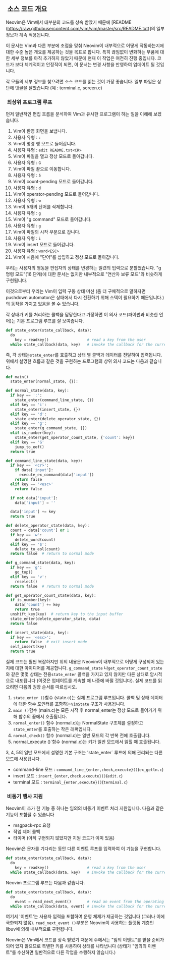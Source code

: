 ##  소스 코드 개요
 
 
Neovim은 Vim에서 대부분의 코드를 상속 받았기 때문에 [README (https://raw.githubusercontent.com/vim/vim/master/src/README.txt)]의 
일부 정보가 계속 적용됩니다.

이 문서는 Vim과 다른 부분에 초점을 맞춰 Neovim이 내부적으로 어떻게 작동하는지에 대한 수준 높은 개요를 제공하는 것을 목표로 합니다.
특히 끊임없이 변화하는 부품에 대한 세부 정보를 아직 추가하지 않았기 때문에 현재 이 작업은 여전히 진행 중입니다. 
코드가 보다 체계적이고 안정적이 되면, 이 문서는 변경 사항을 반영하여 업데이트 될 것입니다.

각 모듈의 세부 정보를 찾으려면 소스 코드를 읽는 것이 가장 좋습니다. 
일부 파일은 상단에 댓글을 달았습니다 (예 : terminal.c, screen.c)

###  최상위 프로그램 루프

먼저 일반적인 편집 흐름을 분석하여 Vim과 유사한 프로그램이 하는 일을 이해해 보겠습니다.

01. Vim이 환영 화면을 보냅니다.
02. 사용자 유형 : `:`
03. Vim이 명령 행 모드로 들어갑니다. 
04. 사용자 유형 : `edit README.txt<CR>`
05. Vim이 파일을 열고 정상 모드로 돌아갑니다.
06. 사용자 유형 : `G`
07. Vim이 파일 끝으로 이동합니다.
08. 사용자 유형 : `5`
09. Vim이 count-pending 모드로 들어갑니다.
10. 사용자 유형 : `d`
11. Vim이 operator-pending 모드로 들어갑니다.
12. 사용자 유형 : `w`
13. Vim이 5개의 단어를 삭제합니다.
14. 사용자 유형 : `g`
15. Vim이 "g command" 모드로 들어갑니다.
16. 사용자 유형 : `g`
17. Vim이 파일의 시작 부분으로 갑니다.
18. 사용자 유형 : `i`
19. Vim이 insert 모드로 들어갑니다.
20. 사용자 유형 : `word<ESC>`
21. Vim이 처음에 "단어"를 삽입하고 정상 모드로 돌아갑니다.


우리는 사용자의 행동을 편집자의 상태를 변경하는 일련의 입력으로 분할했습니다.
"g 명령 모드"(16 단계)에 대한 문서는 없지만 내부적으로 "연산자 보류 모드"와 비슷하게 구현됩니다.

이것으로부터 우리는 Vim이 입력 구동 상태 머신
(좀 더 구체적으로 말하자면 pushdown automaton은 상태에서 다시 전환하기 위해 스택이 필요하기 때문입니다.)
의 동작을 가지고 있음을 볼 수 있습니다.

각 상태가 키를 처리하는 콜백을 담당한다고 가정하면 
이 의사 코드(파이썬과 비슷한 언어)는 기본 프로그램 루프를 잘 보여줍니다.

```py
def state_enter(state_callback, data):
  do
    key = readkey()                 # read a key from the user
  while state_callback(data, key)   # invoke the callback for the current state
```

즉, 각 상태는`state_enter`를 호출하고 상태 별 콜백과 데이터를 전달하여 입력됩니다.
위에서 설명한 흐름과 같은 것을 구현하는 프로그램의 상위 의사 코드는 다음과 같습니다.

```py
def main()
  state_enter(normal_state, {}):

def normal_state(data, key):
  if key == ':':
    state_enter(command_line_state, {})
  elif key == 'i':
    state_enter(insert_state, {})
  elif key == 'd':
    state_enter(delete_operator_state, {})
  elif key == 'g':
    state_enter(g_command_state, {})
  elif is_number(key):
    state_enter(get_operator_count_state, {'count': key})
  elif key == 'G'
    jump_to_eof()
  return true

def command_line_state(data, key):
  if key == '<cr>':
    if data['input']:
      execute_ex_command(data['input'])
    return false
  elif key == '<esc>'
    return false

  if not data['input']:
    data['input'] = ''

  data['input'] += key
  return true

def delete_operator_state(data, key):
  count = data['count'] or 1
  if key == 'w':
    delete_word(count)
  elif key == '$':
    delete_to_eol(count)
  return false  # return to normal mode

def g_command_state(data, key):
  if key == 'g':
    go_top()
  elif key == 'v':
    reselect()
  return false  # return to normal mode

def get_operator_count_state(data, key):
  if is_number(key):
    data['count'] += key
    return true
  unshift_key(key)  # return key to the input buffer
  state_enter(delete_operator_state, data)
  return false

def insert_state(data, key):
  if key == '<esc>':
    return false  # exit insert mode
  self_insert(key)
  return true
```

실제 코드는 훨씬 복잡하지만 위의 내용은 Neovim이 내부적으로 어떻게 구성되어 있는지에 대한 아이디어를 제공합니다.
`g_command_state` 나`get_operator_count_state`와 같은 몇몇 상태는 전용`state_enter` 콜백을 가지고 있지 않지만 
다른 상태로 암시적으로 내포됩니다 (이것은 업데이트를 계속할 때 나중에 바뀔 것입니다).
실제 코드를 읽으려면 다음의 권장 순서를 따르십시오.

1. `state_enter ()`함수 (state.c)는 실제 프로그램 루프입니다. 
    콜백 및 상태 데이터에 대한 함수 포인터를 포함하는`VimState` 구조가 사용됩니다.
2. `main ()`함수 (main.c)는 모든 시작 후 normal_enter는 정상 모드로 들어가기 위해 함수의 끝에서 호출됩니다.
3. `normal_enter()` 함수 (normal.c)는 NormalState 구조체를 설정하고`state_enter`를 호출하는 작은 래퍼입니다.
4. `normal_check()` 함수 (normal.c)는 일반 모드의 각 반복 전에 호출됩니다.
5.  normal_execute ()`함수 (normal.c)는 키가 일반 모드에서 읽힐 때 호출됩니다.

3, 4, 5의 일반 모드에서 설명한 기본 구조는 'state_enter` 루프에 의해 관리되는 다른 모드에 사용됩니다.

- command-line 모드 : `command_line_{enter,check,execute}()`(`ex_getln.c`)
- insert 모드 : `insert_{enter,check,execute}()`(`edit.c`)
- terminal 모드 : `terminal_{enter,execute}()`(`terminal.c`)

###  비동기 행사 지원

Neovim이 추가 한 기능 중 하나는 임의의 비동기 이벤트 처리 지원입니다. 
다음과 같은 기능이 포함될 수 있습니다

- msgpack-rpc 요청
- 작업 제어 콜백
- 타이머 (아직 구현되지 않았지만 지원 코드가 이미 있음)

Neovim은 문자를 기다리는 동안 다른 이벤트 루프를 입력하여 이 기능을 구현합니다.

```py
def state_enter(state_callback, data):
  do
    key = readkey()                 # read a key from the user
  while state_callback(data, key)   # invoke the callback for the current state
```

Neovim 프로그램 루프는 다음과 같습니다.

```py
def state_enter(state_callback, data):
  do
    event = read_next_event()       # read an event from the operating system
  while state_callback(data, event) # invoke the callback for the current state
```

여기서 '이벤트'는 사용자 입력을 포함하여 운영 체제가 제공하는 것입니다 (그러나 이에 국한되지 않음). 
`read_next_event ()`부분은 Neovim이 사용하는 플랫폼 계층인 libuv에 의해 내부적으로 구현됩니다.


Neovim은 Vim에서 코드를 상속 받았기 때문에 
주에서는 "임의 이벤트"를 받을 준비가 되어 있지 않으므로 특별한 키를 사용하여 상태를 나타냅니다 
(상태가 "임의의 이벤트"를 수신하면 일반적으로 다른 작업을 수행하지 않습니다.)
